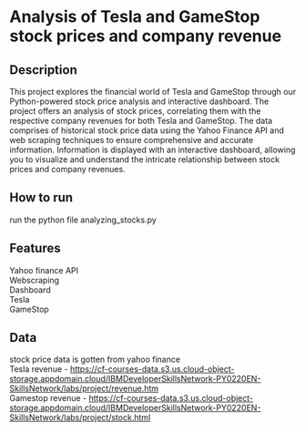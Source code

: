 # Analysis of Tesla and GameStop stock prices and company revenue
## Description
This project explores the financial world of Tesla and GameStop through our Python-powered stock price analysis and interactive dashboard. The project offers an analysis of stock prices, correlating them with the respective company revenues for both Tesla and GameStop. The data comprises of historical stock price data using the Yahoo Finance API and web scraping techniques to ensure comprehensive and accurate information. Information is displayed with an interactive dashboard, allowing you to visualize and understand the intricate relationship between stock prices and company revenues.

## How to run
run the python file analyzing_stocks.py

## Features
Yahoo finance API  
Webscraping  
Dashboard  
Tesla  
GameStop  

## Data
stock price data is gotten from yahoo finance  
Tesla revenue - https://cf-courses-data.s3.us.cloud-object-storage.appdomain.cloud/IBMDeveloperSkillsNetwork-PY0220EN-SkillsNetwork/labs/project/revenue.htm  
Gamestop revenue - https://cf-courses-data.s3.us.cloud-object-storage.appdomain.cloud/IBMDeveloperSkillsNetwork-PY0220EN-SkillsNetwork/labs/project/stock.html  
